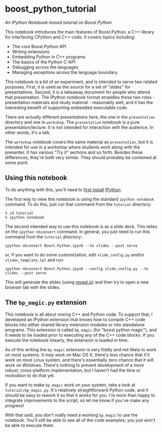 boost_python_tutorial
=====================

*An IPython Notebook-based tutorial on Boost.Python*

This notebook introduces the main features of Boost.Python, a C++ library for interfacing CPython and C++ code. It covers topics including:

 * The core Boost.Python API
 * Writing extensions
 * Embedding Python in C++ programs
 * The basics of the Python C-API
 * Debugging across the languages
 * Managing exceptions across the language boundary

This notebook is a bit of an experiment, and is intended to serve two related purposes. First, it is used as the source for a set of "slides" for presentations. Second, it is a takeaway document for people who attend that presentation. The IPython notebook format straddles these two roles - presentation materials and study material - reasonably well, and it has the interesting benefit of supporting embedded executable code.

There are actually different presentations here, the one in the `presentation` directory and one in `workshop`. The `presentation` notebook is a pure presentation/lecture. It is not intended for interaction with the audience. In other words, it's a talk.

The `workshop` notebook covers the same material as `presentation`, but it is intended for use in a workshop where students work along with the presenter. It has various "Try it" sections and so forth. Besides these differences, they're both very similar. They should probably be combined at some point.

Using this notebook
-------------------

To do anything with this, you'll need to [first install](https://github.com/abingham/boost_python_tutorial/wiki/Installation) [IPython](http://ipython.org/).

The first way to view this notebook is using the standard `ipython notebook` command. To do this, just run that command from the `tutorial` directory:

```
% cd tutorial
% ipython notebook
```

The second intended way to use this notebook is as a slide deck. This relies on the `ipython nbconvert` command. In general, you just need to run this command from the `tutorial` directory:

```
ipython nbconvert Boost.Python.ipynb --to slides --post serve
```

or, if you want to do some customization, edit `slide_config.py` and/or `slides_template.tpl` and run:

```
ipython nbconvert Boost.Python.ipynb --config slide_config.py --to slides --post serve
```

This will generate the slides (using [reveal.js](http://lab.hakim.se/reveal-js/#/)) and then try to open a new browser tab with the slides.

The `bp_magic.py` extension
---------------------------

This notebook is all about mixing C++ and Python code. To support that, I developed an IPython extension that knows how to compile C++ code blocks into either shared library extension modules or into standalone programs. This extension is called `bp_magic` (for "boost python magic"), and it needs to be loaded prior to executing any of the C++ code blocks. If you execute the notebook linearly, the extension is loaded in time.

As of this writing the `bp_magic` extension is very fiddly and not likely to work on most systems. It *may* work on Mac OS X, there's less chance that it'll work on most Linux system, and there's essentially zero chance that it will work on Windows. There's nothing to prevent development of a more robust, cross-platform implementation, but I haven't had the time or motivation to do that yet.

If you want to make `bp_magic` work on your system, take a look at `tutorial/bp_magic.py`. It's relatively straightforward Python code, and it should be easy to rework it so that it works for you. I'm more than happy to integrate improvements to the script, so let me know if you've make any progress!

With that said, you don't really need a working `bp_magic` to use the notebook. You'll still be able to see all of the code examples; you just won't be able to execute them.
